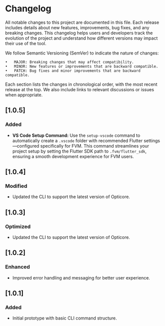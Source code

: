 # Changelog

All notable changes to this project are documented in this file. Each release includes details about new features, improvements, bug fixes, and any breaking changes. This changelog helps users and developers track the evolution of the project and understand how different versions may impact their use of the tool.

We follow Semantic Versioning (SemVer) to indicate the nature of changes:

	•	MAJOR: Breaking changes that may affect compatibility.
	•	MINOR: New features or improvements that are backward compatible.
	•	PATCH: Bug fixes and minor improvements that are backward compatible.

Each section lists the changes in chronological order, with the most recent release at the top. We also include links to relevant discussions or issues when appropriate.

## [1.0.5]
### Added
- **VS Code Setup Command:** Use the `setup-vscode` command to automatically create a `.vscode` folder with recommended Flutter settings—configured specifically for FVM. This command streamlines your project setup by setting the Flutter SDK path to `.fvm/flutter_sdk`, ensuring a smooth development experience for FVM users.

  
## [1.0.4]
### Modified
- Updated the CLI to support the latest version of Opticore.
  
## [1.0.3]
### Optimized
- Updated the CLI to support the latest version of Opticore.

## [1.0.2]
### Enhanced
- Improved error handling and messaging for better user experience.

## [1.0.1]
### Added
- Initial prototype with basic CLI command structure.